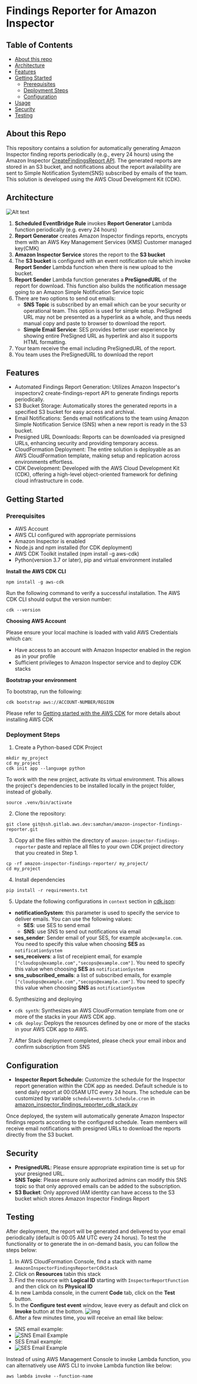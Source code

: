 
# Findings Reporter for Amazon Inspector



## Table of Contents


- [About this repo](#About-this-Repo)
- [Architecture](#architecture)
- [Features](#features)
- [Getting Started](#getting-started)
    - [Prerequisites](#prerequisites)
    - [Deployment Steps](#deployment-steps)
    - [Configuration](#configuration)
- [Usage](#usage)
- [Security](#security)
- [Testing](#testing)

## About this Repo


This repository contains a solution for automatically generating Amazon Inspector
finding reports periodically (e.g., every 24 hours) using the Amazon Inspector [CreateFindingsReport API](
https://docs.aws.amazon.com/inspector/v2/APIReference/API_CreateFindingsReport.html). 
The generated reports are stored in an S3 bucket, 
and notifications about the report availability are sent to Simple Notification System(SNS) subscribed 
by emails of the team. 
This solution is developed using the AWS Cloud Development Kit (CDK).

## Architecture

![Alt text](images/Amazon-Inspector-Findings-Reporter.png "Flow chart")

1. **Scheduled EventBridge Rule** invokes **Report Generator** Lambda function periodically (e.g. every 24 hours)
2. **Report Generator** creates Amazon Inspector findings reports, encrypts them with an AWS Key Management Services (KMS) Customer managed key(CMK)
3. **Amazon Inspector Service** stores the report to the **S3 bucket**
4. The **S3 bucket** is configured with an event notification rule which invoke **Report Sender** Lambda function when there is new upload to the bucket.
5. **Report Sender** Lambda function generates a **PreSignedURL** of the report for download. This function also builds the notification message going to an Amazon Simple 
Notification Service topic
6. There are two options to send out emails:
   - **SNS Topic** is subscribed by an email which can be your security or operational team. This option is used for simple setup. PreSigned URL may not be presented as a hyperlink as a whole, and thus needs manual copy and paste to browser to download the report. 
   - **Simple Email Service**: SES provides better user experience by showing entire PreSigned URL as hyperlink and also it supports HTML formatting.  
7. Your team receive the email including PreSignedURL of the report. 
8. You team uses the PreSignedURL to download the report

## Features

- Automated Findings Report Generation: Utilizes Amazon Inspector's inspectorv2 create-findings-report API to generate findings reports periodically.
- S3 Bucket Storage: Automatically stores the generated reports in a specified S3 bucket for easy access and archival.
- Email Notifications: Sends email notifications to the team using Amazon Simple Notification Service (SNS) when a new report is ready in the S3 bucket.
- Presigned URL Downloads: Reports can be downloaded via presigned URLs, enhancing security and providing temporary access.
- CloudFormation Deployment: The entire solution is deployable as an AWS CloudFormation template, making setup and replication across environments effortless. 
- CDK Development: Developed with the AWS Cloud Development Kit (CDK), offering a high-level object-oriented framework for defining cloud infrastructure in code.


## Getting Started 


### Prerequisites

- AWS Account
- AWS CLI configured with appropriate permissions
- Amazon Inspector is enabled
- Node.js and npm installed (for CDK deployment)
- AWS CDK Toolkit installed (npm install -g aws-cdk)
- Python(version 3.7 or later), pip and virtual environment installed

**Install the AWS CDK CLI**

```
npm install -g aws-cdk
```
Run the following command to verify a successful installation. The AWS CDK CLI should output the version number:

```
cdk --version
```


**Choosing AWS Account**

Please ensure your local machine is loaded with valid AWS Credentials which can:
- Have access to an account with Amazon Inspector enabled in the region as in your profile
- Sufficient privileges to Amazon Inspector service and to deploy CDK stacks 

**Bootstrap your environment**

To bootstrap, run the following:
```
cdk bootstrap aws://ACCOUNT-NUMBER/REGION
```

Please refer to [Getting started with the AWS CDK](https://docs.aws.amazon.com/cdk/v2/guide/getting_started.html)
for more details about installing AWS CDK 


### Deployment Steps
1. Create a Python-based CDK Project
```
mkdir my_project
cd my_project
cdk init app --language python
```
To work with the new project, activate its virtual environment. 
This allows the project's dependencies to be installed locally in the project folder, instead of globally.

```
source .venv/bin/activate
```
2. Clone the repository:
```
git clone git@ssh.gitlab.aws.dev:samzhan/amazon-inspector-findings-reporter.git
```
3. Copy all the files within the directory of `amazon-inspector-findings-reporter` paste and replace all files to your own CDK project
directory that you created in Step 1. 
```
cp -rf amazon-inspector-findings-reporter/ my_project/
cd my_project
```
4. Install dependencies
```
pip install -r requirements.txt
```
5. Update the following configurations in `context` section in [cdk.json](cdk.json):
- **notificationSystem**: this parameter is used to specify the service to deliver emails. You can use the following 
values: 
  - **SES**: use SES to send email
  - **SNS**: use SNS to send out notifications via email
- **ses_sender**: Sender email of your SES, for example `abc@example.com`. You need to specify this value when choosing **SES** as `notificationSystem`
- **ses_receivers**: a list of receipient email, for example ` ["cloudops@example.com","secops@example.com"]`. You need to specify this value when choosing **SES** as `notificationSystem`
- **sns_subscribed_emails**: a list of subscribed emails, for example `["cloudops@example.com","secops@example.com"]`. You need to specify this value when choosing **SNS** as `notificationSystem`

6. Synthesizing and deploying
- `cdk synth`: Synthesizes an AWS CloudFormation template from one or more of the stacks in your AWS CDK app.
- `cdk deploy`: Deploys the resources defined by one or more of the stacks in your AWS CDK app to AWS.

7. After Stack deployment completed, please check your email inbox and confirm subscription from SNS

## Configuration
- **Inspector Report Schedule:** Customize the schedule for the Inspector report generation within the CDK app as needed. 
Default schedule is to  send daily report at 00:05AM UTC every 24 hours.  The schedule can be customized by variable `schedule=events.Schedule.cron` in 
[amazon_inspector_findings_reporter_cdk_stack.py](amazon_inspector_findings_reporter_cdk/amazon_inspector_findings_reporter_cdk_stack.py#L147)

Once deployed, the system will automatically generate Amazon Inspector findings reports 
according to the configured schedule. Team members will receive email notifications with presigned URLs to download the 
reports directly from the S3 bucket.


## Security
- **PresignedURL**: Please ensure appropriate expiration time is set up for your presigned URL.
- **SNS Topic**: Please ensure only authorized admins can modify this SNS topic so that only approved 
emails can be added to the subscription.
- **S3 Bucket**: Only approved IAM identity can have access to the S3 bucket which stores Amazon Inspector Findings Report

## Testing
After deployment, the report will be generated and delivered to your email periodically (default is 00:05 AM UTC every 24 horus). 
To test the functionality or to generate the in on-demand basis, you can follow the steps below:

1. In AWS CloudFormation Console, find a stack with name `AmazonInspectorFindingsReporterCdkStack` 
2. Click on **Resources** tabin this stack
3. Find the resource with **Logical ID** starting with `InspectorReportFunction` and then click on its **Physical ID**
4. In new Lambda console, in the current **Code** tab, click on the **Test** button. 
5. In the **Configure test event** window, leave every as default and click on **Invoke** button at the bottom.
![img](./images/configure-test-event.png)
6. After a few minutes time, you will receive an email like below:
- SNS email example:
- ![SNS Email Example](./images/sns_email_example.png "SNS Email Example")
- SES Email example:
- ![SES Email Example](./images/ses_email_example.png "SES Email Example")

Instead of using AWS Management Console to invoke Lambda function, you can alternatively use AWS CLI to invoke Lambda function like below:
```
aws lambda invoke --function-name
```